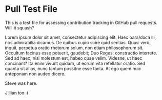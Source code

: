# Pull Test File

This is a test file for assessing contribution tracking in GitHub pull requests. Will it squash?

Lorem ipsum dolor sit amet, consectetur adipiscing elit. Haec para/doca illi, nos admirabilia dicamus.
De quibus cupio scire quid sentias. Quasi vero, inquit, perpetua oratio rhetorum solum, non etiam philosophorum sit.
Occultum facinus esse potuerit, gaudebit; Duo Reges: constructio interrete. Sed ad haec, nisi molestum est, habeo quae velim.
Videsne, ut haec concinant? Ita enim vivunt quidam, ut eorum vita refellatur oratio. Sed quanta sit alias,
nunc tantum possitne esse tanta. At ego quem huic anteponam non audeo dicere.


Steve was here.

Jillian too :) 
